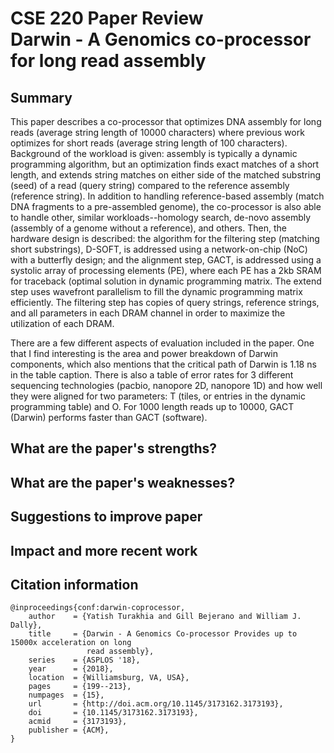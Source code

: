 # CSE 220 Paper Review <br/> Darwin - A Genomics co-processor for long read assembly


## Summary

This paper describes a co-processor that optimizes DNA assembly for long reads (average string length
of 10000 characters) where previous work optimizes for short reads (average string length of 100
characters). Background of the workload is given: assembly is typically a dynamic programming algorithm,
but an optimization finds exact matches of a short length, and extends string matches on either side of
the matched substring (seed) of a read (query string) compared to the reference assembly (reference
string). In addition to handling reference-based assembly (match DNA fragments to a pre-assembled genome),
the co-processor is also able to handle other, similar workloads--homology search, de-novo assembly (assembly
of a genome without a reference), and others. Then, the hardware design is described: the algorithm for the
filtering step (matching short substrings), D-SOFT, is addressed using a network-on-chip (NoC) with a butterfly
design; and the alignment step, GACT, is addressed using a systolic array of processing elements (PE), where
each PE has a 2kb SRAM for traceback (optimal solution in dynamic programming matrix. The extend step uses
wavefront parallelism to fill the dynamic programming matrix efficiently. The filtering step has copies of
query strings, reference strings, and all parameters in each DRAM channel in order to maximize the utilization
of each DRAM.

There are a few different aspects of evaluation included in the paper. One that I find interesting is the
area and power breakdown of Darwin components, which also mentions that the critical path of Darwin is 1.18 ns
in the table caption. There is also a table of error rates for 3 different sequencing technologies (pacbio,
nanopore 2D, nanopore 1D) and how well they were aligned for two parameters: T (tiles, or entries in the
dynamic programming table) and O. For 1000 length reads up to 10000, GACT (Darwin) performs faster than GACT
(software).


## What are the paper's strengths?



## What are the paper's weaknesses?



## Suggestions to improve paper



## Impact and more recent work



## Citation information

    @inproceedings{conf:darwin-coprocessor,
        author    = {Yatish Turakhia and Gill Bejerano and William J. Dally},
        title     = {Darwin - A Genomics Co-processor Provides up to 15000x acceleration on long
                     read assembly},
        series    = {ASPLOS '18},
        year      = {2018},
        location  = {Williamsburg, VA, USA},
        pages     = {199--213},
        numpages  = {15},
        url       = {http://doi.acm.org/10.1145/3173162.3173193},
        doi       = {10.1145/3173162.3173193},
        acmid     = {3173193},
        publisher = {ACM},
    }
